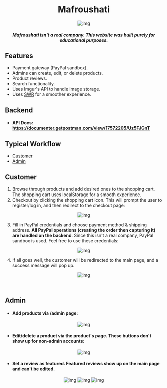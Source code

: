 <div align="center">
    <h1>Mafroushati</h1>
    <img alt="img" src="https://i.imgur.com/hLIeIjz.png" />
    <h5>Mafroushati isn't a real company. This website was built purely for educational purposes.</h5>
</div>

## Features

- Payment gateway (PayPal sandbox).
- Admins can create, edit, or delete products.
- Product reviews.
- Search functionality.
- Uses Imgur's API to handle image storage.
- Uses [SWR](https://swr.vercel.app/) for a smoother experience.

## Backend

- #### API Docs: https://documenter.getpostman.com/view/17572205/Uz5FJGnT


## Typical Workflow

- [Customer](#customer)
- [Admin](#admin)

## Customer

1. Browse through products and add desired ones to the shopping cart. The shopping cart uses localStorage for a smooth experience.
2. Checkout by clicking the shopping cart icon. This will prompt the user to register/log in, and then redirect to the checkout page:
<div align="center">
    <img alt="img" src="https://i.imgur.com/eHbaS5P.png" />
</div>

3. Fill in PayPal credentials and choose payment method & shipping address. **All PayPal operations (creating the order then capturing it) are handled on the backend**. Since this isn't a real company, PayPal sandbox is used. Feel free to use these credentials:
<div align="center">
    <img alt="img" src="https://i.imgur.com/R9RgNqW.png" />
</div>

4. If all goes well, the customer will be redirected to the main page, and a success message will pop up.
<div align="center">
    <img alt="img" src="https://i.imgur.com/Pa0qQoT.png" />
</div>

&nbsp;

## Admin

- #### Add products via /admin page:

<div align="center">
    <img alt="img" src="https://i.imgur.com/JI9WYbT.png" />
</div>

- #### Edit/delete a product via the product's page. These buttons don't show up for non-admin accounts:

<div align="center">
    <img alt="img" src="https://i.imgur.com/s87Xjvc.png" />
</div>

- #### Set a review as featured. Featured reviews show up on the main page and can't be edited.
<div align="center">
    <img alt="img" src="https://i.imgur.com/qgCe4HO.png" />
    <img alt="img" src="https://i.imgur.com/iuuB6Rw.png" />
    <img alt="img" src="https://i.imgur.com/0Q8lTnP.png" />
</div>
